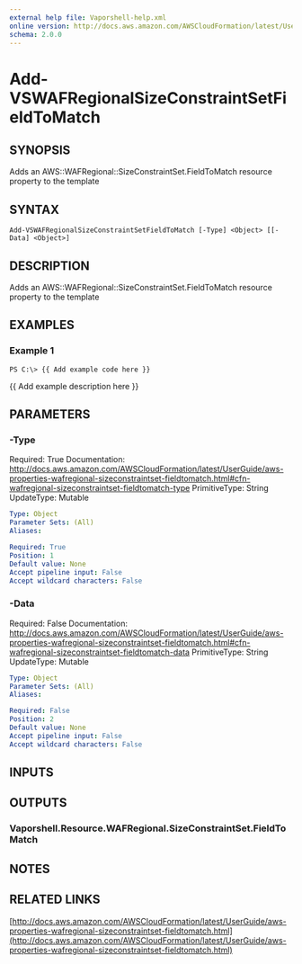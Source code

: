 ```yaml
---
external help file: Vaporshell-help.xml
online version: http://docs.aws.amazon.com/AWSCloudFormation/latest/UserGuide/aws-properties-wafregional-sizeconstraintset-fieldtomatch.html
schema: 2.0.0
---
```


# Add-VSWAFRegionalSizeConstraintSetFieldToMatch

## SYNOPSIS
Adds an AWS::WAFRegional::SizeConstraintSet.FieldToMatch resource property to the template

## SYNTAX

```
Add-VSWAFRegionalSizeConstraintSetFieldToMatch [-Type] <Object> [[-Data] <Object>]
```

## DESCRIPTION
Adds an AWS::WAFRegional::SizeConstraintSet.FieldToMatch resource property to the template

## EXAMPLES

### Example 1
```
PS C:\> {{ Add example code here }}
```

{{ Add example description here }}

## PARAMETERS

### -Type
Required: True
Documentation: http://docs.aws.amazon.com/AWSCloudFormation/latest/UserGuide/aws-properties-wafregional-sizeconstraintset-fieldtomatch.html#cfn-wafregional-sizeconstraintset-fieldtomatch-type
PrimitiveType: String
UpdateType: Mutable

```yaml
Type: Object
Parameter Sets: (All)
Aliases: 

Required: True
Position: 1
Default value: None
Accept pipeline input: False
Accept wildcard characters: False
```

### -Data
Required: False
Documentation: http://docs.aws.amazon.com/AWSCloudFormation/latest/UserGuide/aws-properties-wafregional-sizeconstraintset-fieldtomatch.html#cfn-wafregional-sizeconstraintset-fieldtomatch-data
PrimitiveType: String
UpdateType: Mutable

```yaml
Type: Object
Parameter Sets: (All)
Aliases: 

Required: False
Position: 2
Default value: None
Accept pipeline input: False
Accept wildcard characters: False
```

## INPUTS

## OUTPUTS

### Vaporshell.Resource.WAFRegional.SizeConstraintSet.FieldToMatch

## NOTES

## RELATED LINKS

[http://docs.aws.amazon.com/AWSCloudFormation/latest/UserGuide/aws-properties-wafregional-sizeconstraintset-fieldtomatch.html](http://docs.aws.amazon.com/AWSCloudFormation/latest/UserGuide/aws-properties-wafregional-sizeconstraintset-fieldtomatch.html)

